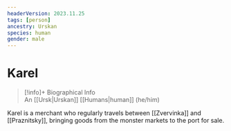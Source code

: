 ```yaml
---
headerVersion: 2023.11.25
tags: [person]
ancestry: Urskan
species: human
gender: male
---
```

# Karel
>[!info]+ Biographical Info  
> An [[Ursk|Urskan]] [[Humans|human]] (he/him)

Karel is a merchant who regularly travels between [[Zvervinka]] and [[Praznitsky]], bringing goods from the monster markets to the port for sale. 
